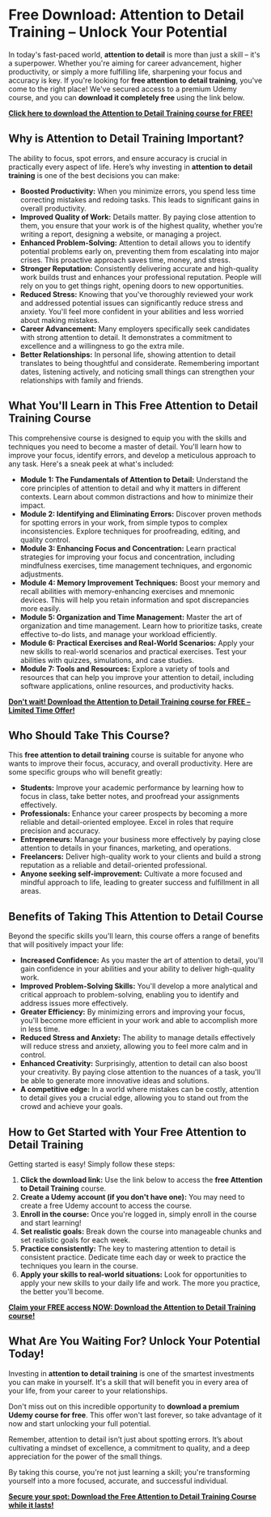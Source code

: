 # Free Download: Attention to Detail Training – Unlock Your Potential

In today's fast-paced world, **attention to detail** is more than just a skill – it's a superpower. Whether you're aiming for career advancement, higher productivity, or simply a more fulfilling life, sharpening your focus and accuracy is key. If you're looking for **free attention to detail training**, you've come to the right place! We've secured access to a premium Udemy course, and you can **download it completely free** using the link below.

[**Click here to download the Attention to Detail Training course for FREE!**](https://udemywork.com/attention-to-detail-training)

## Why is Attention to Detail Training Important?

The ability to focus, spot errors, and ensure accuracy is crucial in practically every aspect of life.  Here’s why investing in **attention to detail training** is one of the best decisions you can make:

*   **Boosted Productivity:** When you minimize errors, you spend less time correcting mistakes and redoing tasks. This leads to significant gains in overall productivity.
*   **Improved Quality of Work:**  Details matter.  By paying close attention to them, you ensure that your work is of the highest quality, whether you’re writing a report, designing a website, or managing a project.
*   **Enhanced Problem-Solving:**  Attention to detail allows you to identify potential problems early on, preventing them from escalating into major crises. This proactive approach saves time, money, and stress.
*   **Stronger Reputation:**  Consistently delivering accurate and high-quality work builds trust and enhances your professional reputation. People will rely on you to get things right, opening doors to new opportunities.
*   **Reduced Stress:**  Knowing that you've thoroughly reviewed your work and addressed potential issues can significantly reduce stress and anxiety. You'll feel more confident in your abilities and less worried about making mistakes.
*   **Career Advancement:** Many employers specifically seek candidates with strong attention to detail. It demonstrates a commitment to excellence and a willingness to go the extra mile.
*   **Better Relationships:** In personal life, showing attention to detail translates to being thoughtful and considerate.  Remembering important dates, listening actively, and noticing small things can strengthen your relationships with family and friends.

## What You'll Learn in This Free Attention to Detail Training Course

This comprehensive course is designed to equip you with the skills and techniques you need to become a master of detail. You'll learn how to improve your focus, identify errors, and develop a meticulous approach to any task. Here's a sneak peek at what's included:

*   **Module 1: The Fundamentals of Attention to Detail:**  Understand the core principles of attention to detail and why it matters in different contexts. Learn about common distractions and how to minimize their impact.
*   **Module 2: Identifying and Eliminating Errors:**  Discover proven methods for spotting errors in your work, from simple typos to complex inconsistencies. Explore techniques for proofreading, editing, and quality control.
*   **Module 3: Enhancing Focus and Concentration:**  Learn practical strategies for improving your focus and concentration, including mindfulness exercises, time management techniques, and ergonomic adjustments.
*   **Module 4: Memory Improvement Techniques:**  Boost your memory and recall abilities with memory-enhancing exercises and mnemonic devices. This will help you retain information and spot discrepancies more easily.
*   **Module 5: Organization and Time Management:**  Master the art of organization and time management. Learn how to prioritize tasks, create effective to-do lists, and manage your workload efficiently.
*   **Module 6: Practical Exercises and Real-World Scenarios:**  Apply your new skills to real-world scenarios and practical exercises. Test your abilities with quizzes, simulations, and case studies.
*   **Module 7: Tools and Resources:**  Explore a variety of tools and resources that can help you improve your attention to detail, including software applications, online resources, and productivity hacks.

[**Don't wait! Download the Attention to Detail Training course for FREE – Limited Time Offer!**](https://udemywork.com/attention-to-detail-training)

##  Who Should Take This Course?

This **free attention to detail training** course is suitable for anyone who wants to improve their focus, accuracy, and overall productivity. Here are some specific groups who will benefit greatly:

*   **Students:**  Improve your academic performance by learning how to focus in class, take better notes, and proofread your assignments effectively.
*   **Professionals:**  Enhance your career prospects by becoming a more reliable and detail-oriented employee. Excel in roles that require precision and accuracy.
*   **Entrepreneurs:**  Manage your business more effectively by paying close attention to details in your finances, marketing, and operations.
*   **Freelancers:**  Deliver high-quality work to your clients and build a strong reputation as a reliable and detail-oriented professional.
*   **Anyone seeking self-improvement:**  Cultivate a more focused and mindful approach to life, leading to greater success and fulfillment in all areas.

##  Benefits of Taking This Attention to Detail Course

Beyond the specific skills you'll learn, this course offers a range of benefits that will positively impact your life:

*   **Increased Confidence:** As you master the art of attention to detail, you'll gain confidence in your abilities and your ability to deliver high-quality work.
*   **Improved Problem-Solving Skills:** You'll develop a more analytical and critical approach to problem-solving, enabling you to identify and address issues more effectively.
*   **Greater Efficiency:** By minimizing errors and improving your focus, you'll become more efficient in your work and able to accomplish more in less time.
*   **Reduced Stress and Anxiety:**  The ability to manage details effectively will reduce stress and anxiety, allowing you to feel more calm and in control.
*   **Enhanced Creativity:**  Surprisingly, attention to detail can also boost your creativity. By paying close attention to the nuances of a task, you'll be able to generate more innovative ideas and solutions.
*   **A competitive edge:** In a world where mistakes can be costly, attention to detail gives you a crucial edge, allowing you to stand out from the crowd and achieve your goals.

## How to Get Started with Your Free Attention to Detail Training

Getting started is easy! Simply follow these steps:

1.  **Click the download link:** Use the link below to access the **free Attention to Detail Training** course.
2.  **Create a Udemy account (if you don't have one):** You may need to create a free Udemy account to access the course.
3.  **Enroll in the course:**  Once you're logged in, simply enroll in the course and start learning!
4.  **Set realistic goals:**  Break down the course into manageable chunks and set realistic goals for each week.
5.  **Practice consistently:**  The key to mastering attention to detail is consistent practice. Dedicate time each day or week to practice the techniques you learn in the course.
6.  **Apply your skills to real-world situations:**  Look for opportunities to apply your new skills to your daily life and work. The more you practice, the better you'll become.

[**Claim your FREE access NOW: Download the Attention to Detail Training course!**](https://udemywork.com/attention-to-detail-training)

##  What Are You Waiting For? Unlock Your Potential Today!

Investing in **attention to detail training** is one of the smartest investments you can make in yourself. It's a skill that will benefit you in every area of your life, from your career to your relationships.

Don't miss out on this incredible opportunity to **download a premium Udemy course for free**. This offer won't last forever, so take advantage of it now and start unlocking your full potential.

Remember, attention to detail isn’t just about spotting errors. It’s about cultivating a mindset of excellence, a commitment to quality, and a deep appreciation for the power of the small things.

By taking this course, you're not just learning a skill; you're transforming yourself into a more focused, accurate, and successful individual.

[**Secure your spot: Download the Free Attention to Detail Training Course while it lasts!**](https://udemywork.com/attention-to-detail-training)
